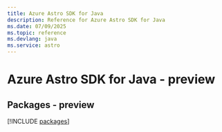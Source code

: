 ```yaml
---
title: Azure Astro SDK for Java
description: Reference for Azure Astro SDK for Java
ms.date: 07/09/2025
ms.topic: reference
ms.devlang: java
ms.service: astro
---
```

# Azure Astro SDK for Java - preview
## Packages - preview
[!INCLUDE [packages](astro-index.md)]